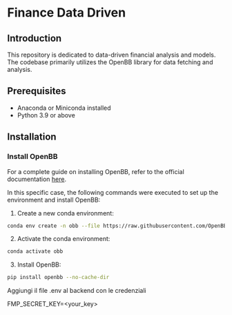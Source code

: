 
# Finance Data Driven

## Introduction
This repository is dedicated to data-driven financial analysis and models. The codebase primarily utilizes the OpenBB library for data fetching and analysis.

## Prerequisites

- Anaconda or Miniconda installed
- Python 3.9 or above

## Installation

### Install OpenBB

For a complete guide on installing OpenBB, refer to the official documentation [here](https://docs.openbb.co/terminal/installation/pypi).

In this specific case, the following commands were executed to set up the environment and install OpenBB:

1. Create a new conda environment:
```bash
conda env create -n obb --file https://raw.githubusercontent.com/OpenBB-finance/OpenBBTerminal/main/build/conda/conda-3-9-env.yaml
```

2. Activate the conda environment:
```bash
conda activate obb
```

3. Install OpenBB:
```bash
pip install openbb --no-cache-dir
```



Aggiungi il file .env al backend con le credenziali

FMP_SECRET_KEY=<your_key>